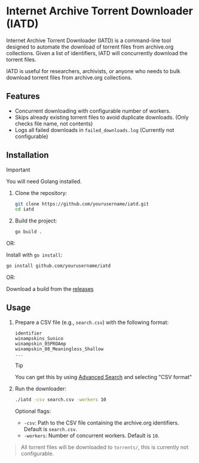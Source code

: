 # Internet Archive Torrent Downloader (IATD)

Internet Archive Torrent Downloader (IATD) is a command-line tool designed to automate the download of torrent files from archive.org collections. Given a list of identifiers, IATD will concurrently download the torrent files.

IATD is useful for researchers, archivists, or anyone who needs to bulk download torrent files from archive.org collections.

## Features

- Concurrent downloading with configurable number of workers.
- Skips already existing torrent files to avoid duplicate downloads. (Only checks file name, not contents)
- Logs all failed downloads in `failed_downloads.log` (Currently not configurable)

## Installation

> [!IMPORTANT]
> You will need Golang installed.

1. Clone the repository:
    ```sh
    git clone https://github.com/yourusername/iatd.git
    cd iatd
    ```

2. Build the project:
    ```sh
    go build .
    ```

OR:

Install with `go install`:
```sh
go install github.com/yourusername/iatd
```

OR:

Download a build from the [releases](https://github.com/yourusername/iatd/releases)

## Usage

1. Prepare a CSV file (e.g., `search.csv`) with the following format:
    ```
    identifier
    winampskins_Sunico
    winampskin_05PROAmp
    winampskin_08_Meaningless_Shallow
    ...
    ```
    > [!TIP]
    > You can get this by using [Advanced Search](https://archive.org/advancedsearch.php) and selecting "CSV format"

2. Run the downloader:
    ```sh
    ./iatd -csv search.csv -workers 10
    ```
    Optional flags:
    - `-csv`: Path to the CSV file containing the archive.org identifiers. Default is `search.csv`.
    - `-workers`: Number of concurrent workers. Default is `10`.

> All torrent files will be downloaded to `torrents/`, this is currently not configurable.